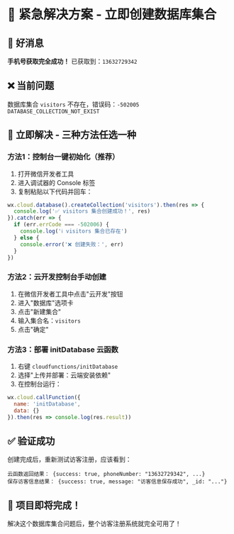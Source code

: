# 🔧 紧急解决方案 - 立即创建数据库集合

## 🎉 好消息
**手机号获取完全成功！** 已获取到：`13632729342`

## ❌ 当前问题
数据库集合 `visitors` 不存在，错误码：`-502005 DATABASE_COLLECTION_NOT_EXIST`

## 🚀 立即解决 - 三种方法任选一种

### 方法1：控制台一键初始化（推荐）
1. 打开微信开发者工具
2. 进入调试器的 Console 标签
3. 复制粘贴以下代码并回车：

```javascript
wx.cloud.database().createCollection('visitors').then(res => {
  console.log('✅ visitors 集合创建成功！', res)
}).catch(err => {
  if (err.errCode === -502006) {
    console.log('ℹ️ visitors 集合已存在')
  } else {
    console.error('❌ 创建失败：', err)
  }
})
```

### 方法2：云开发控制台手动创建
1. 在微信开发者工具中点击"云开发"按钮
2. 进入"数据库"选项卡
3. 点击"新建集合"
4. 输入集合名：`visitors`
5. 点击"确定"

### 方法3：部署 initDatabase 云函数
1. 右键 `cloudfunctions/initDatabase`
2. 选择"上传并部署：云端安装依赖"
3. 在控制台运行：
```javascript
wx.cloud.callFunction({
  name: 'initDatabase',
  data: {}
}).then(res => console.log(res.result))
```

## ✅ 验证成功
创建完成后，重新测试访客注册，应该看到：
```
云函数返回结果： {success: true, phoneNumber: "13632729342", ...}
保存访客信息结果： {success: true, message: "访客信息保存成功", _id: "..."}
```

## 🎯 项目即将完成！
解决这个数据库集合问题后，整个访客注册系统就完全可用了！
